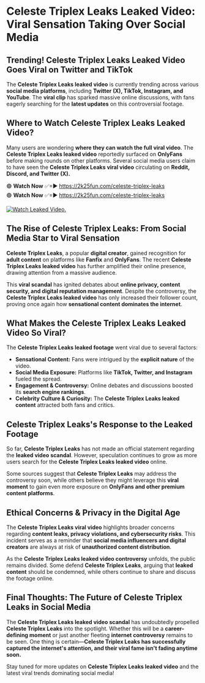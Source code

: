 # Celeste Triplex Leaks Leaked Video: Viral Sensation Taking Over Social Media

## **Trending! Celeste Triplex Leaks Leaked Video Goes Viral on Twitter and TikTok**
The **Celeste Triplex Leaks leaked video** is currently trending across various **social media platforms**, including **Twitter (X), TikTok, Instagram, and YouTube**. The **viral clip** has sparked massive online discussions, with fans eagerly searching for the **latest updates** on this controversial footage.

## **Where to Watch Celeste Triplex Leaks Leaked Video?**
Many users are wondering **where they can watch the full viral video**. The **Celeste Triplex Leaks leaked video** reportedly surfaced on **OnlyFans** before making rounds on other platforms. Several social media users claim to have seen the **Celeste Triplex Leaks viral video** circulating on **Reddit, Discord, and Twitter (X).**

🟢 **Watch Now** ✅=► https://2k25fun.com/celeste-triplex-leaks  
🟢 **Watch Now** ✅=► https://2k25fun.com/celeste-triplex-leaks  

[![Watch Leaked Video.](https://miro.medium.com/v2/resize:fit:828/format:webp/1*cilzJN44JGOrTw9NJCrNHA.gif "Watch Leaked Video")](https://2k25fun.com/celeste-triplex-leaks)

## **The Rise of Celeste Triplex Leaks: From Social Media Star to Viral Sensation**
**Celeste Triplex Leaks**, a popular **digital creator**, gained recognition for **adult content** on platforms like **Fanfix** and **OnlyFans**. The recent **Celeste Triplex Leaks leaked video** has further amplified their online presence, drawing attention from a massive audience.

This **viral scandal** has ignited debates about **online privacy, content security, and digital reputation management**. Despite the controversy, the **Celeste Triplex Leaks leaked video** has only increased their follower count, proving once again how **sensational content dominates the internet**.

## **What Makes the Celeste Triplex Leaks Leaked Video So Viral?**
The **Celeste Triplex Leaks leaked footage** went viral due to several factors:
- **Sensational Content:** Fans were intrigued by the **explicit nature** of the video.
- **Social Media Exposure:** Platforms like **TikTok, Twitter, and Instagram** fueled the spread.
- **Engagement & Controversy:** Online debates and discussions boosted its **search engine rankings**.
- **Celebrity Culture & Curiosity:** The **Celeste Triplex Leaks leaked content** attracted both fans and critics.

## **Celeste Triplex Leaks's Response to the Leaked Footage**
So far, **Celeste Triplex Leaks** has not made an official statement regarding the **leaked video scandal**. However, speculation continues to grow as more users search for the **Celeste Triplex Leaks leaked video** online.

Some sources suggest that **Celeste Triplex Leaks** may address the controversy soon, while others believe they might leverage this **viral moment** to gain even more exposure on **OnlyFans and other premium content platforms**.

## **Ethical Concerns & Privacy in the Digital Age**
The **Celeste Triplex Leaks viral video** highlights broader concerns regarding **content leaks, privacy violations, and cybersecurity risks**. This incident serves as a reminder that **social media influencers and digital creators** are always at risk of **unauthorized content distribution**.

As the **Celeste Triplex Leaks leaked video controversy** unfolds, the public remains divided. Some defend **Celeste Triplex Leaks**, arguing that **leaked content** should be condemned, while others continue to share and discuss the footage online.

## **Final Thoughts: The Future of Celeste Triplex Leaks in Social Media**
The **Celeste Triplex Leaks leaked video scandal** has undoubtedly propelled **Celeste Triplex Leaks** into the spotlight. Whether this will be a **career-defining moment** or just another fleeting **internet controversy** remains to be seen. One thing is certain—**Celeste Triplex Leaks has successfully captured the internet's attention, and their viral fame isn't fading anytime soon.**

Stay tuned for more updates on **Celeste Triplex Leaks leaked video** and the latest viral trends dominating social media!